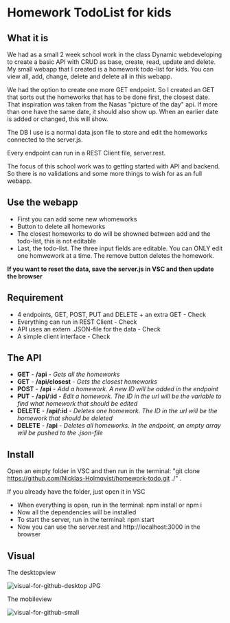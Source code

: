 # Homework TodoList for kids

## What it is

We had as a small 2 week school work in the class Dynamic webdeveloping to create a basic API with CRUD as base, create, read, update and delete.
My small webapp that I created is a homework todo-list for kids.
You can view all, add, change, delete and delete all in this webapp.

We had the option to create one more GET endpoint. So I created an GET that sorts out the homeworks that has to be done first, the closest date.
That inspiration was taken from the Nasas "picture of the day" api. 
If more than one have the same date, it should also show up. When an earlier date is added or changed, this will show.

The DB I use is a normal data.json file to store and edit the homeworks connected to the server.js.

Every endpoint can run in a REST Client file, server.rest.

The focus of this school work was to getting started with API and backend. So there is no validations and some more things to wish for as an full webapp.

## Use the webapp

* First you can add some new whomeworks
* Button to delete all homeworks
* The closest homeworks to do will be showned between add and the todo-list, this is not editable
* Last, the todo-list. The three input fields are editable. You can ONLY edit one homwework at a time. The remove button deletes the homework.

**If you want to reset the data, save the server.js in VSC and then update the browser**

## Requirement

* 4 endpoints, GET, POST, PUT and DELETE + an extra GET - Check
* Everything can run in REST Client - Check
* API uses an extern .JSON-file for the data - Check
* A simple client interface - Check

## The API

* **GET** - **/api** - *Gets all the homeworks*
* **GET** - **/api/closest** - *Gets the closest homeworks*
* **POST** - **/api** - *Add a homework. A new ID will be added in the endpoint*
* **PUT** - **/api/:id** - *Edit a homework. The ID in the url will be the variable to find what homework that should be edited*
* **DELETE** - **/api/:id** - *Deletes one homework. The ID in the url will be the homework that should be deleted*
* **DELETE** - **/api** - *Deletes all homeworks. In the endpoint, an empty array will be pushed to the .json-file*

## Install

Open an empty folder in VSC and then run in the terminal: "git clone https://github.com/Nicklas-Holmqvist/homework-todo.git ./" .

If you already have the folder, just open it in VSC

* When everything is open, run in the terminal:
  npm install or npm i
* Now all the dependencies will be installed
* To start the server, run in the terminal:
  npm start
* Now you can use the server.rest and http://localhost:3000 in the browser

## Visual

The desktopview

![visual-for-github-desktop JPG](https://user-images.githubusercontent.com/70426543/114865533-aa50ca80-9df2-11eb-96e8-bd50d2601e03.png)

The mobileview

![visual-for-github-small](https://user-images.githubusercontent.com/70426543/114865528-a91f9d80-9df2-11eb-8f8a-d652d3a70f65.png)
